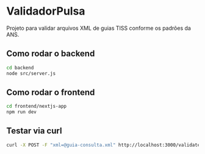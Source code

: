 # ValidadorPulsa

Projeto para validar arquivos XML de guias TISS conforme os padrões da ANS.

## Como rodar o backend

```bash
cd backend
node src/server.js
```

## Como rodar o frontend

```bash
cd frontend/nextjs-app
npm run dev
```

## Testar via curl

```bash
curl -X POST -F "xml=@guia-consulta.xml" http://localhost:3000/validate
```
